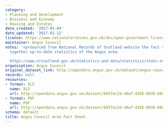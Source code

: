 ```yaml
---
category:
- Planning and Development
- Business and Economy
- Housing and Estates
date_created: '2017-01-04'
date_updated: '2017-01-12'
license: https://www.nationalarchives.gov.uk/doc/open-government-licence/version/3/
maintainer: Angus Council
notes: '<p>Sourced from National Records of Scotland website the fact sheet brings
  together up-to-date statistics of the Angus area.

  https://www.nrscotland.gov.uk/statistics-and-data/statistics/stats-at-a-glance/council-area-profiles</p>'
organization: Angus Council
original_dataset_link: http://opendata.angus.gov.uk/dataset/angus-council-area-fact-sheet
records: null
resources:
- format: XLS
  name: XLS
  url: http://opendata.angus.gov.uk/dataset/6937ec2d-e0af-435b-8030-66090b0b4033/resource/b94f0cc6-1b9c-4dab-baf4-e6655239ad97/download/angus-council-area-fact-sheet.xls
- format: PDF
  name: PDF
  url: http://opendata.angus.gov.uk/dataset/6937ec2d-e0af-435b-8030-66090b0b4033/resource/90530c83-2efc-400a-a6b1-24039d8a6093/download/angus-council-area-fact-sheet.pdf
schema: default
title: Angus Council Area Fact Sheet
---
```

